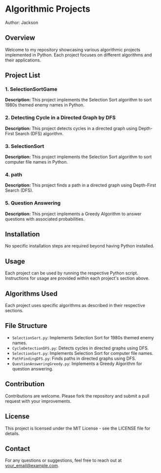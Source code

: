 # Algorithmic Projects

Author: Jackson

## Overview

Welcome to my repository showcasing various algorithmic projects implemented in Python. Each project focuses on different algorithms and their applications.

## Project List

### 1. SelectionSortGame

**Description:**
This project implements the Selection Sort algorithm to sort 1980s themed enemy names in Python.

### 2. Detecting Cycle in a Directed Graph by DFS

**Description:**
This project detects cycles in a directed graph using Depth-First Search (DFS) algorithm.

### 3. SelectionSort

**Description:**
This project implements the Selection Sort algorithm to sort computer file names in Python.

### 4. path

**Description:**
This project finds a path in a directed graph using Depth-First Search (DFS).

### 5. Question Answering

**Description:**
This project implements a Greedy Algorithm to answer questions with associated probabilities.

## Installation

No specific installation steps are required beyond having Python installed.

## Usage

Each project can be used by running the respective Python script. Instructions for usage are provided within each project's section above.

## Algorithms Used

Each project uses specific algorithms as described in their respective sections.

## File Structure

- `SelectionSort.py`: Implements Selection Sort for 1980s themed enemy names.
- `CycleDetectionDFS.py`: Detects cycles in directed graphs using DFS.
- `SelectionSort.py`: Implements Selection Sort for computer file names.
- `PathFindingDFS.py`: Finds paths in directed graphs using DFS.
- `QuestionAnsweringGreedy.py`: Implements a Greedy Algorithm for question answering.

## Contribution

Contributions are welcome. Please fork the repository and submit a pull request with your improvements.

## License

This project is licensed under the MIT License - see the LICENSE file for details.

## Contact

For any questions or suggestions, feel free to reach out at [your_email@example.com](mukesjackson02@gmail.com).
